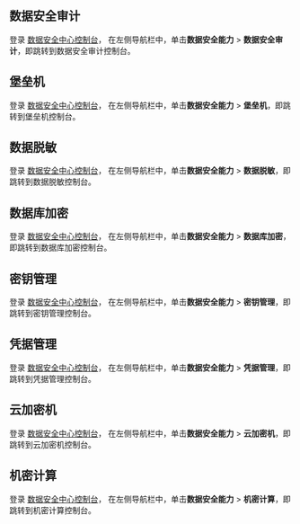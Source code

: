 ## 数据安全审计
登录 [数据安全中心控制台](https://console.cloud.tencent.com/dsgc/overview)，  在左侧导航栏中，单击**数据安全能力** > **数据安全审计**，即跳转到数据安全审计控制台。
## 堡垒机
登录 [数据安全中心控制台](https://console.cloud.tencent.com/dsgc/overview)， 在左侧导航栏中，单击**数据安全能力** > **堡垒机**，即跳转到堡垒机控制台。
## 数据脱敏
登录 [数据安全中心控制台](https://console.cloud.tencent.com/dsgc/overview)， 在左侧导航栏中，单击**数据安全能力** > **数据脱敏**，即跳转到数据脱敏控制台。
## 数据库加密
登录 [数据安全中心控制台](https://console.cloud.tencent.com/dsgc/overview)， 在左侧导航栏中，单击**数据安全能力** > **数据库加密**，即跳转到数据库加密控制台。
## 密钥管理
登录 [数据安全中心控制台](https://console.cloud.tencent.com/dsgc/overview)， 在左侧导航栏中，单击**数据安全能力** > **密钥管理**，即跳转到密钥管理控制台。
## 凭据管理
登录 [数据安全中心控制台](https://console.cloud.tencent.com/dsgc/overview)， 在左侧导航栏中，单击**数据安全能力** > **凭据管理**，即跳转到凭据管理控制台。
## 云加密机
登录 [数据安全中心控制台](https://console.cloud.tencent.com/dsgc/overview)， 在左侧导航栏中，单击**数据安全能力** > **云加密机**，即跳转到云加密机控制台。
## 机密计算
登录 [数据安全中心控制台](https://console.cloud.tencent.com/dsgc/overview)， 在左侧导航栏中，单击**数据安全能力** > **机密计算**，即跳转到机密计算控制台。

